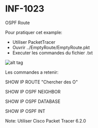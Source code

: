 # INF-1023

OSPF Route

Pour pratiquer cet example:
- Utiliser PacketTracer
- Ouvrir ../EmptyRoute/EmptyRoute.pkt
- Executer les commandes du fichier .txt

![alt tag](https://github.com/setrar/INF-1023/blob/master/OspfRoute/OspfRoute.png)

Les commandes a retenir:

SHOW IP ROUTE                "Chercher des O"

SHOW IP OSPF NEIGHBOR

SHOW IP OSPF DATABASE

SHOW IP OSPF INT <Interface>


Note: Utiliser Cisco Packet Tracer 6.2.0
